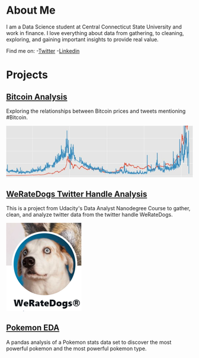# **About Me**
I am a Data Science student at Central Connecticut State University and work in finance. I love everything about data from gathering, to cleaning, exploring, and gaining important insights to provide real value. 

Find me on:
-[Twitter](https://twitter.com/johngncook)
-[Linkedin](www.linkedin.com/in/johngncook)

# **Projects**

## [Bitcoin Analysis](https://github.com/johngncook/Bitcoin-Analysis)

Exploring the relationships between Bitcoin prices and tweets mentioning #Bitcoin.

![](https://github.com/johngncook/Analytics-Portfolio/blob/main/Images/bitcoin_analysis_image_1.JPG)


## [WeRateDogs Twitter Handle Analysis](https://github.com/johngncook/WeRateDogs-Analysis)

This is a project from Udacity's Data Analyst Nanodegree Course to gather, clean, and analyze twitter data from the twitter handle WeRateDogs.

![](https://github.com/johngncook/Analytics-Portfolio/blob/main/Images/WeRateDogs.PNG)

## [Pokemon EDA](https://github.com/johngncook/pokemon-analysis)

A pandas analysis of a Pokemon stats data set to discover the most powerful pokemon and the most powerful pokemon type.


